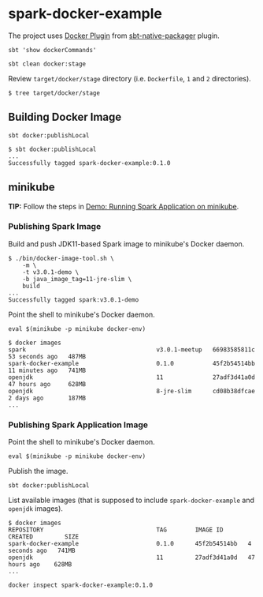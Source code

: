 # spark-docker-example

The project uses [Docker Plugin](https://www.scala-sbt.org/sbt-native-packager/formats/docker.html#docker-plugin) from [sbt-native-packager](https://www.scala-sbt.org/sbt-native-packager/index.html) plugin.

```text
sbt 'show dockerCommands'
```

```text
sbt clean docker:stage
```

Review `target/docker/stage` directory (i.e. `Dockerfile`, `1` and `2` directories).

```text
$ tree target/docker/stage
```

## Building Docker Image

```text
sbt docker:publishLocal
```

```text
$ sbt docker:publishLocal
...
Successfully tagged spark-docker-example:0.1.0
```

## minikube

**TIP:** Follow the steps in [Demo: Running Spark Application on minikube](https://books.japila.pl/apache-spark-internals/demo/running-spark-application-on-minikube/).

### Publishing Spark Image

Build and push JDK11-based Spark image to minikube's Docker daemon.

```text
$ ./bin/docker-image-tool.sh \
    -m \
    -t v3.0.1-demo \
    -b java_image_tag=11-jre-slim \
    build
...
Successfully tagged spark:v3.0.1-demo
```

Point the shell to minikube's Docker daemon.

```text
eval $(minikube -p minikube docker-env)
```

```text
$ docker images
spark                                     v3.0.1-meetup   66983585811c   53 seconds ago   487MB
spark-docker-example                      0.1.0           45f2b54514bb   11 minutes ago   741MB
openjdk                                   11              27adf3d41a0d   47 hours ago     628MB
openjdk                                   8-jre-slim      cd08b38dfcae   2 days ago       187MB
...
```

### Publishing Spark Application Image

Point the shell to minikube's Docker daemon.

```text
eval $(minikube -p minikube docker-env)
```

Publish the image.

```text
sbt docker:publishLocal
```

List available images (that is supposed to include `spark-docker-example` and `openjdk` images).

```text
$ docker images
REPOSITORY                                TAG        IMAGE ID       CREATED         SIZE
spark-docker-example                      0.1.0      45f2b54514bb   4 seconds ago   741MB
openjdk                                   11         27adf3d41a0d   47 hours ago    628MB
...
```

```text
docker inspect spark-docker-example:0.1.0
```
